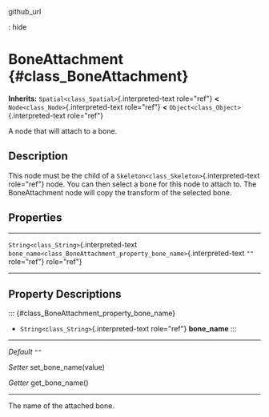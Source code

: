 github\_url

:   hide

BoneAttachment {#class_BoneAttachment}
==============

**Inherits:** `Spatial<class_Spatial>`{.interpreted-text role="ref"}
**\<** `Node<class_Node>`{.interpreted-text role="ref"} **\<**
`Object<class_Object>`{.interpreted-text role="ref"}

A node that will attach to a bone.

Description
-----------

This node must be the child of a
`Skeleton<class_Skeleton>`{.interpreted-text role="ref"} node. You can
then select a bone for this node to attach to. The BoneAttachment node
will copy the transform of the selected bone.

Properties
----------

  ------------------------------------------ ------------------------------------------------------------------------ ------
  `String<class_String>`{.interpreted-text   `bone_name<class_BoneAttachment_property_bone_name>`{.interpreted-text   `""`
  role="ref"}                                role="ref"}                                                              

  ------------------------------------------ ------------------------------------------------------------------------ ------

Property Descriptions
---------------------

::: {#class_BoneAttachment_property_bone_name}
-   `String<class_String>`{.interpreted-text role="ref"} **bone\_name**
:::

  ----------- ------------------------
  *Default*   `""`

  *Setter*    set\_bone\_name(value)

  *Getter*    get\_bone\_name()
  ----------- ------------------------

The name of the attached bone.
